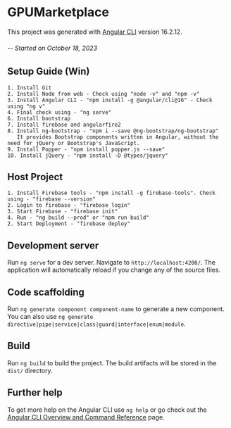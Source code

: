 # GPUMarketplace

This project was generated with [Angular CLI](https://github.com/angular/angular-cli) version 16.2.12.

######  -- Started on October 18, 2023

## Setup Guide (Win)

    1. Install Git
    2. Install Node from web - Check using "node -v" and "npm -v"
    3. Install Angular CLI - "npm install -g @angular/cli@16" - Check using "ng v"
    4. Final check using - "ng serve"
    6. Install bootstrap
    7. Install firebase and angularfire2
    8. Install ng-bootstrap - "npm i --save @ng-bootstrap/ng-bootstrap" 
       It provides Bootstrap components written in Angular, without the need for jQuery or Bootstrap's JavaScript.
    9. Install Popper - "npm install popper.js --save"
    10. Install jQuery - "npm install -D @types/jquery"

## Host Project

    1. Install Firebase tools - "npm install -g firebase-tools". Check using - "firebase --version"
    2. Login to firebase - "firebase login"
    3. Start Firebase - "firebase init"
    4. Run - "ng build --prod" or "npm run build"
    2. Start Deployment - "firebase deploy"

## Development server

Run `ng serve` for a dev server. Navigate to `http://localhost:4200/`. The application will automatically reload if you change any of the source files.

## Code scaffolding

Run `ng generate component component-name` to generate a new component. You can also use `ng generate directive|pipe|service|class|guard|interface|enum|module`.

## Build

Run `ng build` to build the project. The build artifacts will be stored in the `dist/` directory.

## Further help

To get more help on the Angular CLI use `ng help` or go check out the [Angular CLI Overview and Command Reference](https://angular.io/cli) page.

